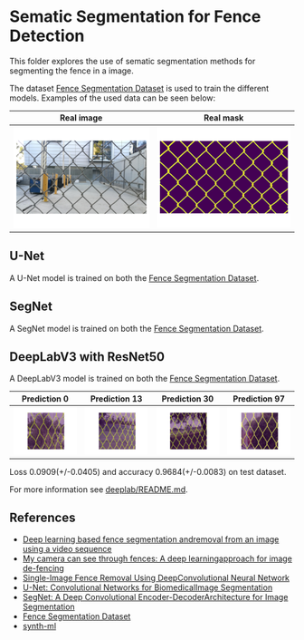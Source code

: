# Sematic Segmentation for Fence Detection

This folder explores the use of sematic segmentation methods for segmenting the fence in a image.

The dataset [Fence Segmentation Dataset](https://github.com/chen-du/De-fencing) is used to train the different models. Examples of the used data can be seen below:

| Real image | Real mask |
|:-:|:-:|
| ![](segnet/assets/data/real_image.png) | ![](segnet/assets/data/real_mask.png) |

## U-Net

A U-Net model is trained on both the [Fence Segmentation Dataset](https://github.com/chen-du/De-fencing).

## SegNet

A SegNet model is trained on both the [Fence Segmentation Dataset](https://github.com/chen-du/De-fencing).


## DeepLabV3 with ResNet50

A DeepLabV3 model is trained on both the [Fence Segmentation Dataset](https://github.com/chen-du/De-fencing).

| Prediction 0 | Prediction 13 | Prediction 30 | Prediction 97 |
|:------------:|:-------------:|:-------------:|:-------------:|
| ![](deeplab/assets/pred_000.png) | ![](deeplab/assets/pred_013.png) | ![](deeplab/assets/pred_030.png) | ![](deeplab/assets/pred_097.png) |

Loss 0.0909(+/-0.0405) and accuracy 0.9684(+/-0.0083) on test dataset.

For more information see [deeplab/README.md](deeplab/README.md).

## References

- [Deep learning based fence segmentation andremoval from an image using a video sequence](https://arxiv.org/pdf/1609.07727.pdf)
- [My camera can see through fences: A deep learningapproach for image de-fencing](https://arxiv.org/pdf/1805.07442.pdf)
- [Single-Image Fence Removal Using DeepConvolutional Neural Network](https://ieeexplore.ieee.org/stamp/stamp.jsp?arnumber=8933392)
- [U-Net: Convolutional Networks for BiomedicalImage Segmentation](https://arxiv.org/pdf/1505.04597.pdf)
- [SegNet: A Deep Convolutional Encoder-DecoderArchitecture for Image Segmentation](https://ieeexplore.ieee.org/stamp/stamp.jsp?arnumber=7803544)
- [Fence Segmentation Dataset](https://github.com/chen-du/De-fencing)
- [synth-ml](https://gitlab.com/sdurobotics/vision/synth-ml)
